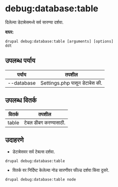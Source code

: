 # debug:database:table
दिलेल्या डेटाबेसमध्ये सर्व सारण्या दर्शवा.

**वापर:**
```
drupal debug:database:table [arguments] [options]
ddt
```

## उपलब्ध पर्याय
पर्याय | तपशील
-------|-------------
--database | Settings.php पासून डेटाबेस की.

## उपलब्ध वितर्क
वितर्क | तपशील
---------|-------------
table | टेबल डीबग करण्यासाठी.

## उदाहरणे
* डेटाबेसवर सर्व टेबल्स दर्शवा.
```
drupal debug:database:table
```
* वितर्क वर निर्दिष्ट केलेल्या नोड सारणीवर फील्ड दर्शवा किंवा दुसरे.
```
drupal debug:database:table node
```
